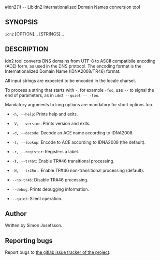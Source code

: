 #idn2(1) -- Libidn2 Internationalized Domain Names conversion tool

## SYNOPSIS

`idn2` [OPTION]... [STRINGS]...

## DESCRIPTION

idn2 tool converts DNS domains from UTF-8 to ASCII compatibile encoding
(ACE) form, as used in the DNS protocol. The encoding format is the
Internationalized Domain Name (IDNA2008/TR46) format.

All input strings are expected to be encoded in the locale charset.

To process a string that starts with ```-```, for example ```-foo```,
use ```--``` to signal the end of parameters, as in ```idn2 --quiet --
-foo```.

Mandatory arguments to long options are mandatory for short options too.

  * ```-h, --help```:
    Prints help and exits.

  * ```-V, --version```:
    Prints version and exits.

  * ```-d, --decode```:
    Decode an ACE name according to IDNA2008.

  * ```-l, --lookup```:
    Encode to ACE according to IDNA2008 (the default).

  * ```-r, --register```:
    Registers a label.

  * ```-T, --tr46t```:
    Enable TR#46 transitional processing.

  * ```-N, --tr46nt```:
    Enable TR#46 non-transitional processing (default).

  * ```--no-tr46```:
    Disable TR#46 processing.

  * ```--debug```:
    Prints debugging information.

  * ```--quiet```:
    Silent operation.

## Author

Written by Simon Josefsson.

## Reporting bugs

Report bugs to [the gitlab issue tracker of the project](https://gitlab.com/libidn/libidn2/issues).
